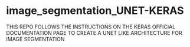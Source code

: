 # image_segmentation_UNET-KERAS
THIS REPO FOLLOWS THE INSTRUCTIONS ON THE KERAS OFFICIAL DOCUMENTATION PAGE TO CREATE A UNET LIKE ARCHITECTURE FOR IMAGE SEGMENTATION


